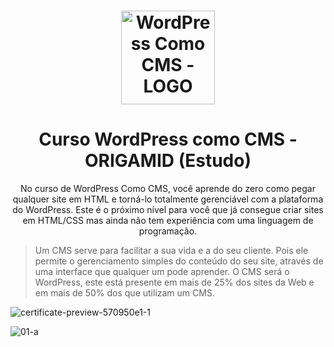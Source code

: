 <h1 align="center">
    <img width="150px" alt="WordPress Como CMS - LOGO" src="https://user-images.githubusercontent.com/57417305/79774710-8fe03000-8309-11ea-958b-2919a749be97.png" />
</h1>

<h1 align="center">
    Curso WordPress como CMS - ORIGAMID (Estudo)
</h2>
 
 <p align="center">
    No curso de WordPress Como CMS, você aprende do zero como pegar qualquer site em HTML e torná-lo totalmente gerenciável com
    a plataforma do WordPress. Este é o próximo nível para você que já consegue criar sites em HTML/CSS mas ainda não tem
    experiência com uma linguagem de programação.
</p>

> Um CMS serve para facilitar a sua vida e a do seu cliente. Pois ele permite o gerenciamento simples do conteúdo do seu site,
através de uma interface que qualquer um pode aprender. O CMS será o WordPress, este está presente em mais de 25% dos sites
da Web e em mais de 50% dos que utilizam um CMS.
 
![certificate-preview-570950e1-1](https://user-images.githubusercontent.com/57417305/80658273-1f00ec80-8a5c-11ea-8c99-af336b68409c.png)

![01-a](https://user-images.githubusercontent.com/57417305/80657906-39869600-8a5b-11ea-9401-30228d06acfd.png)

